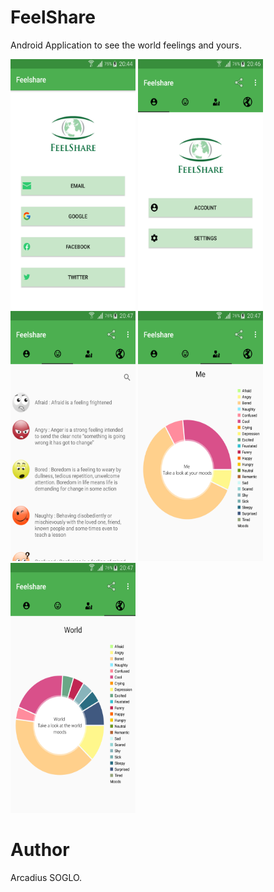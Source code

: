 # FeelShare

Android Application to see the world feelings and yours.

<img src="captures/screen1.png" width="200px" height="400px">

<img src="captures/screen2.png" width="200px" height="400px">

<img src="captures/screen3.png" width="200px" height="400px">

<img src="captures/screen4.png" width="200px" height="400px">

<img src="captures/screen5.png" width="200px" height="400px">


# Author

Arcadius SOGLO.

